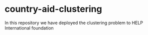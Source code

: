 # country-aid-clustering
In this repository we have deployed the clustering problem to HELP International foundation
